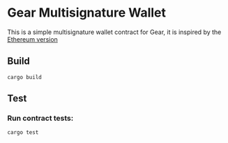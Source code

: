 Gear Multisignature Wallet
===================

This is a simple multisignature wallet contract for Gear, it is inspired by the [Ethereum version](https://github.com/gnosis/MultiSigWallet.git)



Build
-------------

```
cargo build
```

Test
-------------
### Run contract tests:
```
cargo test
